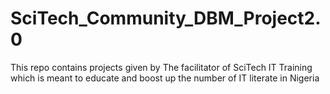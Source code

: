 # SciTech_Community_DBM_Project2.0
This repo contains projects given by The facilitator of SciTech IT Training which is meant to educate and boost up the number of IT literate in Nigeria
